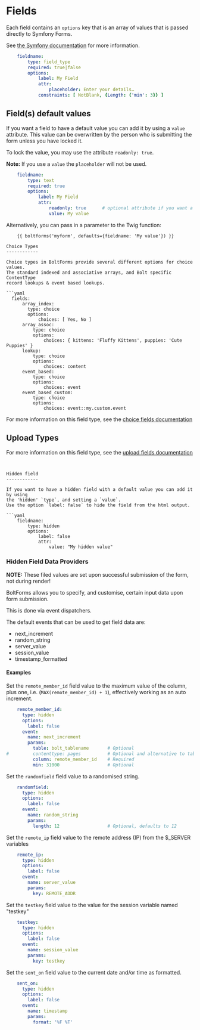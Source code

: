 Fields
======

Each field contains an `options` key that is an array of values that is passed 
directly to Symfony Forms.  

See [the Symfony documentation](http://symfony.com/doc/current/reference/forms/types/form.html) 
for more information. 

```yaml
    fieldname:
        type: field_type
        required: true|false
        options:
            label: My Field
            attr:
                placeholder: Enter your details…
            constraints: [ NotBlank, {Length: {'min': 3}} ]
```

Field(s) default values
-----------------------

If you want a field to have a default value you can add it by using a `value` 
attribute. This value can be overwritten by the person who is submitting the 
form unless you have locked it.

To lock the value, you may use the attribute `readonly: true`.

**Note:** If you use a `value` the `placeholder` will not be used.

```yaml
    fieldname:
        type: text
        required: true
        options:
            label: My Field
            attr:
                readonly: true      # optional attribute if you want a readonly field
                value: My value
```

Alternatively, you can pass in a parameter to the Twig function:

```twig
    {{ boltforms('myform', defaults={fieldname: 'My value'}) }}

Choice Types
------------

Choice types in BoltForms provide several different options for choice values.
The standard indexed and associative arrays, and Bolt specific ContentType
record lookups & event based lookups.

```yaml
  fields:
      array_index:
        type: choice
        options:
            choices: [ Yes, No ]
      array_assoc:
          type: choice
          options:
              choices: { kittens: 'Fluffy Kittens', puppies: 'Cute Puppies' }
      lookup:
          type: choice
          options:
              choices: content
      event_based:
          type: choice
          options:
              choices: event
      event_based_custom:
          type: choice
          options:
              choices: event::my.custom.event
```


For more information on this field type, see the [choice fields documentation](fields/choice.md)


Upload Types
------------

For more information on this field type, see the [upload fields documentation](fields/upload.md)


```


Hidden field
------------

If you want to have a hidden field with a default value you can add it by using
the 'hidden' `type`, and setting a `value`.
Use the option `label: false` to hide the field from the html output.

```yaml
    fieldname:
        type: hidden
        options:
            label: false
            attr:
                value: "My hidden value"
```


### Hidden Field Data Providers

**NOTE:** These filed values are set upon successful submission of the form, not during render!

BoltForms allows you to specify, and customise, certain input data upon form
submission. 

This is done via event dispatchers.

The default events that can be used to get field data are:
  - next_increment
  - random_string
  - server_value
  - session_value
  - timestamp_formatted

#### Examples

Set the `remote_member_id` field value to the maximum value of the column, 
plus one, i.e. (`MAX(remote_member_id) + 1`), effectively working as an auto
increment.

```yaml
    remote_member_id:
      type: hidden
      options:
        label: false
      event: 
        name: next_increment
        params:
          table: bolt_tablename       # Optional
#         contenttype: pages          # Optional and alternative to table:
          column: remote_member_id    # Required
          min: 31000                  # Optional
```

Set the `randomfield` field value to a randomised string.

```yaml
    randomfield:
      type: hidden
      options:
        label: false
      event: 
        name: random_string
        params:
          length: 12                  # Optional, defaults to 12
```

Set the `remote_ip` field value to the remote address (IP) from the $_SERVER variables

```yaml
    remote_ip:
      type: hidden
      options:
        label: false
      event: 
        name: server_value
        params:
          key: REMOTE_ADDR
```

Set the `testkey` field value to the value for the session variable named "testkey"

```yaml
    testkey:
      type: hidden
      options:
        label: false
      event: 
        name: session_value
        params:
          key: testkey
```

Set the `sent_on` field value to the current date and/or time as formatted.

```yaml
    sent_on:
      type: hidden
      options:
        label: false
      event: 
        name: timestamp
        params:
          format: '%F %T'
```

